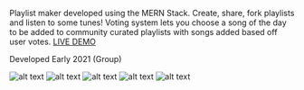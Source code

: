 Playlist maker developed using the MERN Stack. Create, share, fork playlists and listen to some tunes! Voting system lets you choose a song of the day to be added to community curated playlists with songs added based off user votes.  [LIVE DEMO](https://marvins-studio.herokuapp.com/app/home)

Developed Early 2021 (Group)

![alt text](https://i.imgur.com/XrX2yy3.png)
![alt text](https://i.imgur.com/12kMuT7.png)
![alt text](https://i.imgur.com/0kOahJE.png)
![alt text](https://i.imgur.com/j6io2Oe.png)
![alt text](https://i.imgur.com/4dK9wnM.png)

